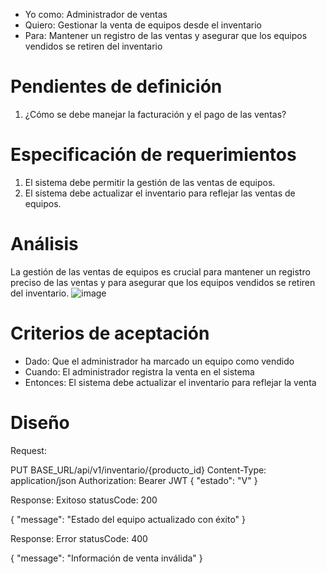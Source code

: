 - Yo como: Administrador de ventas
- Quiero: Gestionar la venta de equipos desde el inventario
- Para: Mantener un registro de las ventas y asegurar que los equipos vendidos se retiren del inventario

# Pendientes de definición
1. ¿Cómo se debe manejar la facturación y el pago de las ventas?

# Especificación de requerimientos
1. El sistema debe permitir la gestión de las ventas de equipos.
2. El sistema debe actualizar el inventario para reflejar las ventas de equipos.

# Análisis
La gestión de las ventas de equipos es crucial para mantener un registro preciso de las ventas y para asegurar que los equipos vendidos se retiren del inventario.
![image](https://github.com/Crisale7/Invenio/assets/93544993/f89193b2-9cdf-4162-b801-348bba21315e)

# Criterios de aceptación
- Dado: Que el administrador ha marcado un equipo como vendido
- Cuando: El administrador registra la venta en el sistema
- Entonces: El sistema debe actualizar el inventario para reflejar la venta

# Diseño
Request:

PUT BASE_URL/api/v1/inventario/{producto_id}
Content-Type: application/json
Authorization: Bearer JWT
{
    "estado": "V"
}

Response: Exitoso statusCode: 200

{
    "message": "Estado del equipo actualizado con éxito"
}

Response: Error statusCode: 400

{
    "message": "Información de venta inválida"
}
